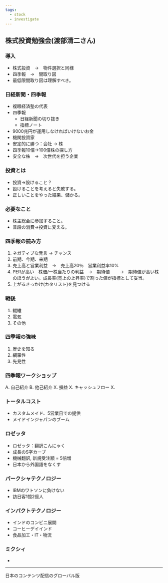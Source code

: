 ```yaml
---
tags:
  - stock
  - investigate
---
```


## 株式投資勉強会(渡部清二さん)
### 導入
- 株式投資　→　物件選択と同様
- 四季報　→　間取り図
- 最低限間取り図は理解すべき。
### 日経新聞・四季報
- 複眼経済塾の代表
- 四季報
  - 日経新聞の切り抜き
  - 指標ノート
- 9000兆円が運用しなければいけないお金
- 機関投資家
- 安定的に勝つ：会社 → 株
- 四季報10倍→100倍株の探し方
- 安全な株　→　次世代を担う企業
### 投資とは
- 投資→設けること？
- 設けることを考えると失敗する。
- 正しいことをやった結果、儲かる。
### 必要なこと
- 株主総会に参加すること。
- 普段の消費→投資に変える。
### 四季報の読み方
1. ネガティブな発言 → チャンス
2. 前期、今期、来期
3. 売上高と営業利益　→　売上高20％　営業利益率10%
4. PERが高い　株価/一株当たりの利益　→　期待値
　　→　期待値が高い株のほうがよい。成長率(売上の上昇率)で割った値が指標として妥当。
5. 上がるきっかけ(カタリスト)を見つける
### 戦後
1. 繊維
2. 電気
3. その他
### 四季報の強味
1. 歴史を知る
2. 網羅性
3. 先見性
### 四季報ワークショップ
A. 自己紹介
B. 他己紹介
X. 損益
X. キャッシュフロー
X. 
### トータルコスト
- カスタムメイド、5営業日での提供
- メイドインジャパンのブーム
### ロゼッタ
- ロゼッタ：翻訳こんにゃく
- 成長のS字カーブ
- 機械翻訳, 新規受注額 = 5倍増
- 日本から外国語をなくす
### パークシャテクノロジー
- IBMのワトソンに負けない
- 訪日客1憶2億人
### インパクトテクノロジー
- インドのコンビニ展開
- コーヒーデイインド
- 食品加工・IT・物流
### ミクシィ
- 
***
日本のコンテンツ配信のグローバル版